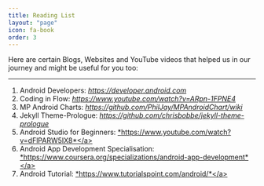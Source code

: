 ```yaml
---
title: Reading List
layout: "page"
icon: fa-book
order: 3
---
```


Here are certain Blogs, Websites and YouTube videos that helped us in our journey and might be useful for you too:


---
1. Android Developers: <a
  href="https://developer.android.com" target="_blank"> *https://developer.android.com* </a>
2. Coding in Flow: <a
  href="https://www.youtube.com/watch?v=ARpn-1FPNE4" target="_blank"> *https://www.youtube.com/watch?v=ARpn-1FPNE4* </a>
3. MP Android Charts: <a
  href="https://github.com/PhilJay/MPAndroidChart/wiki" target="_blank"> *https://github.com/PhilJay/MPAndroidChart/wiki* </a>
4. Jekyll Theme-Prologue: <a
  href="https://github.com/chrisbobbe/jekyll-theme-prologue" target="_blank"> *https://github.com/chrisbobbe/jekyll-theme-prologue* </a>
5. Android Studio for Beginners: <a
  href="https://www.youtube.com/watch?v=dFlPARW5IX8" target="_blank"> *https://www.youtube.com/watch?v=dFlPARW5IX8*</a>
6. Android App Development Specialisation: <a
  href="https://www.coursera.org/specializations/android-app-development" target="_blank"> *https://www.coursera.org/specializations/android-app-development*</a>
7. Android Tutorial: <a
  href="https://www.tutorialspoint.com/android/" target="_blank"> *https://www.tutorialspoint.com/android/*</a>
